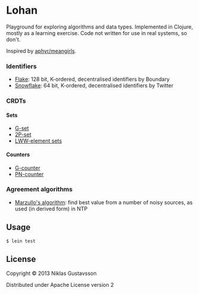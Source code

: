 # Lohan

Playground for exploring algorithms and data types. Implemented in Clojure,
mostly as a learning exercise. Code not written for use in real systems, so
don't.

Inspired by [aphyr/meangirls](https://github.com/aphyr/meangirls).


### Identifiers

* [Flake](https://github.com/boundary/flake): 128 bit, K-ordered, decentralised
  identifiers by Boundary
* [Snowflake](https://github.com/boundary/flake): 64 bit, K-ordered,
  decentralised identifiers by Twitter

### CRDTs

#### Sets

* [G-set](https://github.com/aphyr/meangirls#g-set)
* [2P-set](https://github.com/aphyr/meangirls#2p-set)
* [LWW-element sets](https://github.com/aphyr/meangirls#lww-element-set)

#### Counters

* [G-counter](https://github.com/aphyr/meangirls#g-counter)
* [PN-counter](https://github.com/aphyr/meangirls#pn-counter)

### Agreement algorithms

* [Marzullo's algorithm](http://en.wikipedia.org/wiki/Marzullo%27s_algorithm):
  find best value from a number of noisy sources, as used (in derived form) in
  NTP

## Usage

    $ lein test

## License

Copyright © 2013 Niklas Gustavsson

Distributed under Apache License version 2
